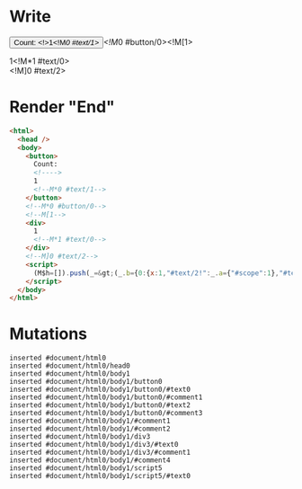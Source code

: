 # Write
  <button>Count: <!>1<!M*0 #text/1></button><!M*0 #button/0><!M[1><div>1<!M*1 #text/0></div><!M]0 #text/2><script>(M$h=[]).push(_=>(_.b={0:{x:1,"#text/2!":_.a={"#scope":1},"#text/2(":_._["packages/translator-tags/src/__tests__/fixtures/dynamic-tag-single-arg/components/custom-tag.marko"],"#scope":0},1:_.a}),[0,"packages/translator-tags/src/__tests__/fixtures/dynamic-tag-single-arg/template.marko_0_x",])</script>


# Render "End"
```html
<html>
  <head />
  <body>
    <button>
      Count: 
      <!---->
      1
      <!--M*0 #text/1-->
    </button>
    <!--M*0 #button/0-->
    <!--M[1-->
    <div>
      1
      <!--M*1 #text/0-->
    </div>
    <!--M]0 #text/2-->
    <script>
      (M$h=[]).push(_=&gt;(_.b={0:{x:1,"#text/2!":_.a={"#scope":1},"#text/2(":_._["packages/translator-tags/src/__tests__/fixtures/dynamic-tag-single-arg/components/custom-tag.marko"],"#scope":0},1:_.a}),[0,"packages/translator-tags/src/__tests__/fixtures/dynamic-tag-single-arg/template.marko_0_x",])
    </script>
  </body>
</html>
```

# Mutations
```
inserted #document/html0
inserted #document/html0/head0
inserted #document/html0/body1
inserted #document/html0/body1/button0
inserted #document/html0/body1/button0/#text0
inserted #document/html0/body1/button0/#comment1
inserted #document/html0/body1/button0/#text2
inserted #document/html0/body1/button0/#comment3
inserted #document/html0/body1/#comment1
inserted #document/html0/body1/#comment2
inserted #document/html0/body1/div3
inserted #document/html0/body1/div3/#text0
inserted #document/html0/body1/div3/#comment1
inserted #document/html0/body1/#comment4
inserted #document/html0/body1/script5
inserted #document/html0/body1/script5/#text0
```
